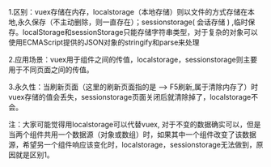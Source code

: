 1.区别：vuex存储在内存，localstorage（本地存储）则以文件的方式存储在本地,永久保存（不主动删除，则一直存在）；sessionstorage( 会话存储 ) ,临时保存。localStorage和sessionStorage只能存储字符串类型，对于复杂的对象可以使用ECMAScript提供的JSON对象的stringify和parse来处理

2.应用场景：vuex用于组件之间的传值，localstorage，sessionstorage则主要用于不同页面之间的传值。

3.永久性：当刷新页面（这里的刷新页面指的是 --> F5刷新,属于清除内存了）时vuex存储的值会丢失，sessionstorage页面关闭后就清除掉了，localstorage不会。

注：大家可能觉得用localstorage可以代替vuex, 对于不变的数据确实可以，但是当两个组件共用一个数据源（对象或数组）时，如果其中一个组件改变了该数据源，希望另一个组件响应该变化时，localstorage，sessionstorage无法做到，原因就是区别1。